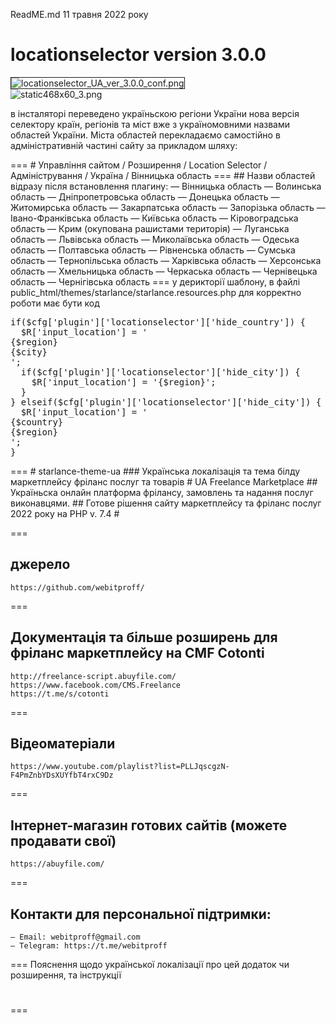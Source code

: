 ReadME.md 11 травня 2022 року
# locationselector version 3.0.0
<div class="text-center p-3">
            <span class="border-wrap"><img src="/webitproff/starlance-theme-ua/blob/main/public_html/plugins/locationselector/locationselector_UA_ver_3.0.0_conf.png?raw=true" alt="locationselector_UA_ver_3.0.0_conf.png" border="1"></span>
        </div>
<img src="https://cp.beget.com/promo_data/static/static468x60_3.png" alt="static468x60_3.png" border="0" />
<p> в інсталяторі переведено україньскою регіони України
нова версія селектору країн, регіонів та міст вже з україномовними назвами областей України.
Міста областей перекладаємо самостійно в адміністративній частині сайту за прикладом шляху:</p>
===
# Управління сайтом / Розширення / Location Selector / Адміністрування / Україна / Вінницька область 
===
## Назви областей відразу після встановлення плагину:
	— Вінницька область
	— Волинська область
	— Дніпропетровська область
	— Донецька область
	— Житомирська область
	— Закарпатська область
	— Запорізька область
	— Івано-Франківська область
	— Київська область
	— Кіровоградська область
	— Крим (окупована рашистами територія)
	— Луганська область
	— Львівська область
	— Миколаївська область
	— Одеська область
	— Полтавська область
	— Рівненська область
	— Сумська область
	— Тернопільська область
	— Харківська область
	— Херсонська область
	— Хмельницька область
	— Черкаська область
	— Чернівецька область
	— Чернігівська область
===
у дерикторії шаблону, в файлі 
public_html/themes/starlance/starlance.resources.php
для корректно роботи має бути код
<pre>
if($cfg['plugin']['locationselector']['hide_country']) {
  $R['input_location'] = '<div style="display: none;">{$country}</div><div class="uk-grid-small uk-margin-top" uk-grid><div class="uk-width-1-1@s">{$region}</div><div class="uk-width-1-1@s">{$city}</div></div>';
  if($cfg['plugin']['locationselector']['hide_city']) {
    $R['input_location'] = '<div style="display: none;">{$country}</div>{$region}';
  }
} elseif($cfg['plugin']['locationselector']['hide_city']) {
  $R['input_location'] = '<div class="uk-grid-small uk-margin-top" uk-grid><div class="uk-width-1-1@s">{$country}</div><div class="uk-width-1-1@s">{$region}</div></div>';
}
</pre>
===
# starlance-theme-ua
### Українська локалізація та тема білду маркетплейсу фріланс послуг та товарів
# UA Freelance Marketplace
## Україньска онлайн платформа фрілансу, замовлень та надання послуг виконавцями. 
## Готове рішення сайту маркетплейсу та фріланс послуг 2022 року на PHP v. 7.4
# 


===
## джерело
	https://github.com/webitproff/
===
## Документація та більше розширень для фріланс маркетплейсу на CMF Cotonti
	http://freelance-script.abuyfile.com/
	https://www.facebook.com/CMS.Freelance
	https://t.me/s/cotonti
===
## Вiдеоматеріали
	https://www.youtube.com/playlist?list=PLLJqscgzN-F4PmZnbYDsXUYfbT4rxC9Dz
===
## Інтернет-магазин готових сайтів (можете продавати свої)
	https://abuyfile.com/
===
## Контакти для персональної підтримки:
	— Email: webitproff@gmail.com
	— Telegram: https://t.me/webitproff
===
Пояснення щодо української локалізації про цей додаток чи розширення, та інструкції 

# 
===
